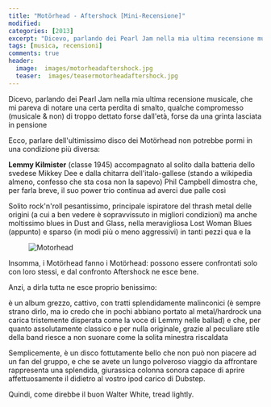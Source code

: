 ```yaml
---
title: "Motörhead - Aftershock [Mini-Recensione]"
modified:
categories: [2013]
excerpt: "Dicevo, parlando dei Pearl Jam nella mia ultima recensione musicale, che mi pareva di notare una certa..."
tags: [musica, recensioni]
comments: true
header:  
  image:  images/motorheadaftershock.jpg
  teaser:  images/teasermotorheadaftershock.jpg
---
```


Dicevo, parlando dei Pearl Jam nella mia ultima recensione musicale, che mi pareva di notare una certa perdita di smalto, qualche compromesso (musicale & non) di troppo dettato forse dall'età, forse da una grinta lasciata in pensione 

Ecco, parlare dell'ultimissimo disco dei Motörhead non potrebbe pormi in una condizione più diversa:

**Lemmy Kilmister** (classe 1945) accompagnato al solito dalla batteria dello svedese Mikkey Dee e dalla chitarra dell'italo-gallese (stando a wikipedia almeno, confesso che sta cosa non la sapevo) Phil Campbell dimostra che, per farla breve, il suo power trio continua ad averci due palle così	

Solito rock'n'roll pesantissimo, principale ispiratore del thrash metal delle origini (a cui a ben vedere è sopravvissuto in migliori condizioni) ma anche moltissimo blues in Dust and Glass, nella meravigliosa Lost Woman Blues (appunto) e sparso (in modi più o meno aggressivi) in tanti pezzi qua e la

<figure>
<img src="https://1.bp.blogspot.com/-l0N4MLkCmD4/Umd1CWg2yRI/AAAAAAAAFIU/rg3-mo6NA7s/s400/motorhead-band-2012-570x314.jpg" alt="Motorhead">
</figure>

Insomma, i Motörhead fanno i Motörhead: possono essere confrontati solo con loro stessi, e dal confronto Aftershock ne esce bene. 

Anzi, a dirla tutta ne esce proprio benissimo:

è un album grezzo, cattivo, con tratti splendidamente malinconici (è sempre strano dirlo, ma io credo che in pochi abbiano portato al metal/hardrock una carica tristemente disperata come la voce di Lemmy nelle ballad) e che, per quanto assolutamente classico e per nulla originale, grazie al peculiare stile della band riesce a non suonare come la solita minestra riscaldata

Semplicemente, è un disco fottutamente bello che non può non piacere ad un fan del gruppo, e che se avete un lungo polveroso viaggio da affrontare rappresenta una splendida, giurassica colonna sonora capace di aprire affettuosamente il didietro al vostro ipod carico di Dubstep.

Quindi, come direbbe il buon Walter White, tread lightly.